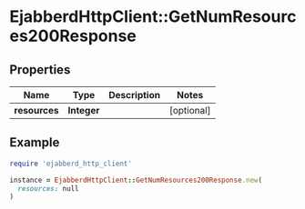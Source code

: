 # EjabberdHttpClient::GetNumResources200Response

## Properties

| Name | Type | Description | Notes |
| ---- | ---- | ----------- | ----- |
| **resources** | **Integer** |  | [optional] |

## Example

```ruby
require 'ejabberd_http_client'

instance = EjabberdHttpClient::GetNumResources200Response.new(
  resources: null
)
```

